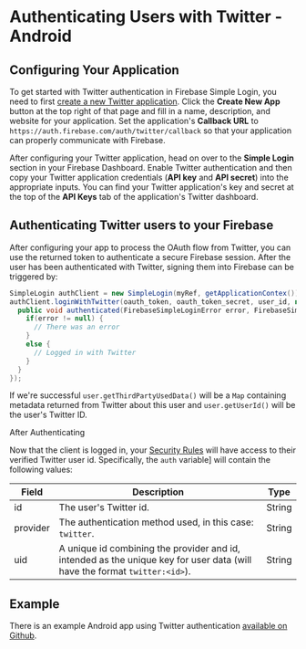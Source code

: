 # Authenticating Users with Twitter - Android


## Configuring Your Application

To get started with Twitter authentication in Firebase Simple Login, you need to first [create a new Twitter application](https://apps.twitter.com/). Click the __Create New App__ button at the top right of that page and fill in a name, description, and website for your application. Set the application's __Callback URL__ to `https://auth.firebase.com/auth/twitter/callback` so that your application can properly communicate with Firebase.

After configuring your Twitter application, head on over to the __Simple Login__ section in your Firebase Dashboard. Enable Twitter authentication and then copy your Twitter application credentials (__API key__ and __API secret__) into the appropriate inputs. You can find your Twitter application's key and secret at the top of the __API Keys__ tab of the application's Twitter dashboard.



## Authenticating Twitter users to your Firebase

After configuring your app to process the OAuth flow from Twitter, you can use the returned token to authenticate a secure Firebase session. After the user has been authenticated with Twitter, signing them into Firebase can be triggered by:

```java
SimpleLogin authClient = new SimpleLogin(myRef, getApplicationContex());
authClient.loginWithTwitter(oauth_token, oauth_token_secret, user_id, new SimpleLoginAuthenticatedHandler() {
  public void authenticated(FirebaseSimpleLoginError error, FirebaseSimpleLoginUser user) {
    if(error != null) {
      // There was an error
    }
    else {
      // Logged in with Twitter
    }
  }
});
```

If we're successful `user.getThirdPartyUsedData()` will be a `Map` containing metadata returned from Twitter about this user and `user.getUserId()` will be the user's Twitter ID.

After Authenticating

Now that the client is logged in, your [Security Rules](https://www.firebase.com/docs/android/guide/securing-data.html) will have access to their verified Twitter user id. Specifically, the `auth` variable] will contain the following values:


| Field | Description | Type |
| --- | --- | --- |
| id | The user's Twitter id. | String |
| provider | The authentication method used, in this case: `twitter`. | String |
| uid | A unique id combining the provider and id, intended as the unique key for user data (will have the format `twitter:<id>`). | String |


## Example

There is an example Android app using Twitter authentication [available on Github](https://github.com/firebase/simple-login-demo-android).
